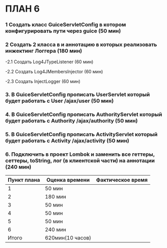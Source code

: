 # ПЛАН 6

### 1 Создать класс  GuiceServletConfig в котором конфигурировать пути через guice (50 мин)

### 2 Создать 2 класса в и аннотацию в которых реализовать инжектинг Логгера (180 мин)

-2.1 Создать Log4JTypeListener (60 мин)

-2.2 Создать Log4JMembersInjector (60 мин)

-2.3 Создать InjectLogger (60 мин)

### 3. В GuiceServletConfig прописать UserServlet который будет работать с User /ajax/user (50 мин)

### 4. В GuiceServletConfig прописать AuthorityServlet который будет работать с Authority /ajax/authority (50 мин)

### 5. В GuiceServletConfig прописать  ActivityServlet который будет работать с Activity /ajax/activity (50 мин)

### 6. Подключить в проект Lombok и заменить все геттеры, сеттеры, toString, лог (в клиентской части) на аннотации (240 мин)

Пункт плана|Оценка времени  |Фактическое время|
-----------| ---------------| ----------------|
1	         |     50 мин     |                 |
2          |     180 мин    |                 |
3          |     50 мин     |                 |
4          |     50 мин     |                 |
5	         |     50 мин     |                 |
6	         |     240 мин    |                 |
Итого      |620мин(10 часов)|                 |

